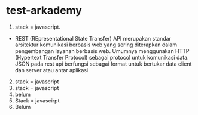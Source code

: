 # test-arkademy
  1. stack = javascript.
  - REST (REpresentational State Transfer) API merupakan standar arsitektur komunikasi berbasis web yang sering diterapkan dalam pengembangan layanan berbasis web. Umumnya menggunakan HTTP (Hypertext Transfer Protocol) sebagai protocol untuk komunikasi data. 
JSON pada rest api berfungsi sebagai format untuk bertukar data client dan server atau antar aplikasi
2.  stack = javascript
3.  stack = javascript
4. belum
5.  Stack = javascirpt
6. Belum
